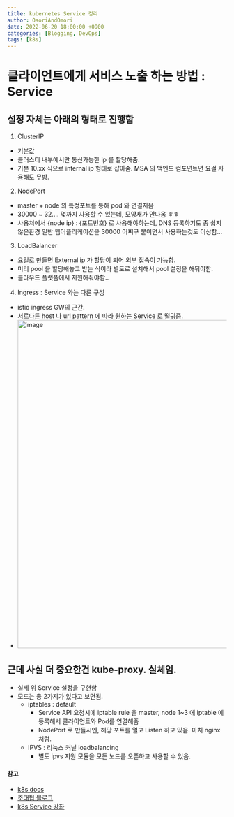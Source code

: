 ```yaml
---
title: kubernetes Service 정리
author: OsoriAndOmori
date: 2022-06-20 18:00:00 +0900
categories: [Blogging, DevOps]
tags: [k8s]
---
```


# 클라이언트에게 서비스 노출 하는 방법 : Service
## 설정 자체는 아래의 형태로 진행함
1. ClusterIP
- 기본값
- 클러스터 내부에서만 통신가능한 ip 를 할당해줌.
- 기본 10.xx 식으로 internal ip 형태로 잡아줌. MSA 의 백엔드 컴포넌트면 요걸 사용해도 무방.

2. NodePort
- master + node 의 특정포트를 통해 pod 와 연결지음
- 30000 ~ 32.... 몇까지 사용할 수 있는데, 모양새가 안나옴 ㅎㅎ
- 사용처에서 {node ip} : {포트번호} 로 사용해야하는데, DNS 등록하기도 좀 쉽지않은환경 일반 웹어플리케이션을 30000 어쩌구 붙이면서 사용하는것도 이상함...

3. LoadBalancer
- 요걸로 만들면 External ip 가 할당이 되어 외부 접속이 가능함.
- 미리 pool 을 할당해놓고 받는 식이라 별도로 설치해서 pool 설정을 해둬야함.
- 클라우드 플랫폼에서 지원해줘야함..

4. Ingress : Service 와는 다른 구성
- istio ingress GW의 근간.
- 서로다른 host 나 url pattern 에 따라 원하는 Service 로 떨궈줌.
- <img width="751" alt="image" src="https://user-images.githubusercontent.com/22016317/174520580-16cb2240-8caf-4a97-868f-ab97710bed16.png">


## 근데 사실 더 중요한건 kube-proxy. 실체임.
- 실제 위 Service 설정을 구현함
- 모드는 총 2가지가 있다고 보면됨.
  - iptables : default
    - Service API 요청시에 iptable rule 을 master, node 1~3 에 iptable 에 등록해서 클라이언트와 Pod를 연결해줌
    - NodePort 로 만들시엔, 해당 포트를 열고 Listen 하고 있음. 마치 nginx 처럼.
  - IPVS : 리눅스 커널 loadbalancing
    - 별도 ipvs 지원 모듈을 모든 노드를 오픈하고 사용할 수 있음.

#### 참고
- [k8s docs](https://kubernetes.io/ko/docs/concepts/services-networking/_print/)
- [조대협 블로그](https://bcho.tistory.com/1262)
- [k8s Service 강좌](https://www.youtube.com/watch?v=ilQSgu8qt0o)
